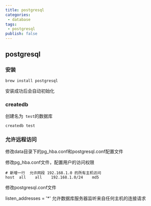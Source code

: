 ```yaml
---
title: postgresql
categories:
 - database
tags:
 - postgresql
publish: false
---
```


## postgresql

### 安装

``` shell
brew install postgresql
```

安装成功后会自动初始化

### createdb

创建名为` test`的数据库

```shell
createdb test
```

### 允许远程访问

修改data目录下的pg_hba.conf和postgresql.conf配置文件

修改pg_hba.conf文件，配置用户的访问权限

```shell
# 新增一行  允许网段 192.168.1.0 的所有主机访问
host  all    all    192.168.1.0/24    md5
```

修改postgresql.conf文件

listen_addresses = '*' 允许数据库服务器监听来自任何主机的连接请求